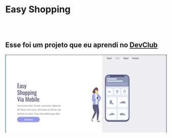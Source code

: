 <h1>Easy Shopping</h1>
<br>
<br>
<h2>Esse foi um projeto que eu aprendi no  <a href= "https://rodolfomori.com.br/devclub">DevClub</a></h2>

<img src="https://github.com/RyanSilvaSantos/Easy-Shopping-Via-Mobile-/blob/main/img/Captura%20de%20Tela%20(290).jpg?raw=true">
